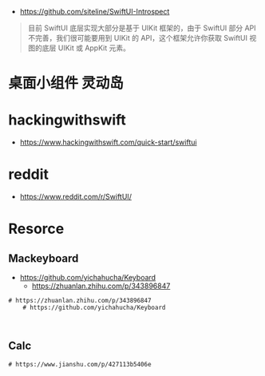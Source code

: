 

-  https://github.com/siteline/SwiftUI-Introspect

  > 目前 SwiftUI 底层实现大部分是基于 UIKit 框架的，由于 SwiftUI 部分 API 不完善，我们很可能要用到 UIKit 的 API，这个框架允许你获取 SwiftUI 视图的底层 UIKit 或 AppKit 元素。



# 桌面小组件 灵动岛





# hackingwithswift

- https://www.hackingwithswift.com/quick-start/swiftui



# reddit

- https://www.reddit.com/r/SwiftUI/



# Resorce



## Mackeyboard

- https://github.com/yichahucha/Keyboard
  - https://zhuanlan.zhihu.com/p/343896847

```
# https://zhuanlan.zhihu.com/p/343896847
	# https://github.com/yichahucha/Keyboard
	
	
```



## Calc



```
# https://www.jianshu.com/p/427113b5406e


```





